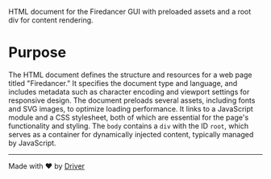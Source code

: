 <!--------------------------------------------------------------------------------->
<!-- IMPORTANT: This file is auto-generated by Driver (https://driver.ai). -------->
<!-- Manual edits may be overwritten on future commits. --------------------------->
<!--------------------------------------------------------------------------------->

HTML document for the Firedancer GUI with preloaded assets and a root div for content rendering.

# Purpose
The HTML document defines the structure and resources for a web page titled "Firedancer." It specifies the document type and language, and includes metadata such as character encoding and viewport settings for responsive design. The document preloads several assets, including fonts and SVG images, to optimize loading performance. It links to a JavaScript module and a CSS stylesheet, both of which are essential for the page's functionality and styling. The `body` contains a `div` with the ID `root`, which serves as a container for dynamically injected content, typically managed by JavaScript.

---
Made with ❤️ by [Driver](https://www.driver.ai/)
